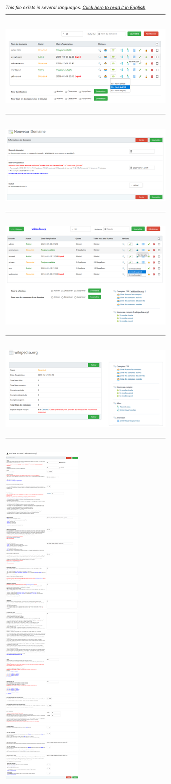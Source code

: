<i>This file exists in several languages. <a href="SCREENSHOT.md"><u>Click here to read it in English</u></a></i>
<!--
<hr><br>

![FsFTP Server](img/server-config.png?raw=true)<br><br>
//-->
<hr><br>

![FsFTP Server](img/domaines.png?raw=true)<br><br>

<hr><br>

![FsFTP Server](img/nouveau-domaine.png?raw=true)<br><br>
<hr><br>

![FsFTP Server](img/comptes.png?raw=true)<br><br>

<hr><br>

![FsFTP Server](img/d-statut.png?raw=true)<br><br>

<hr><br>

![FsFTP Server](img/add-acc.png?raw=true)<br><br>


